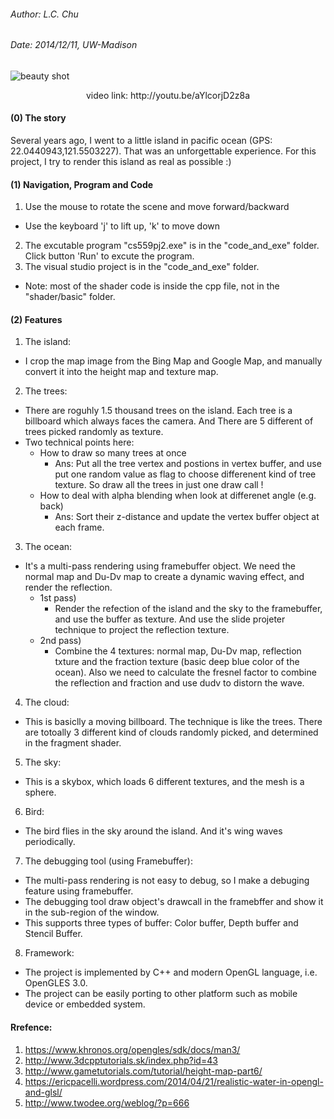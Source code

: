 ###### Author: L.C. Chu
###### Date: 2014/12/11, UW-Madison

![beauty shot](https://github.com/lcchu/cs559_project/blob/master/bueaty_shot.png)
<div style="text-align:center">video link: http://youtu.be/aYlcorjD2z8a</div> 

####   (0) The story
  Several years ago, I went to a little island in pacific ocean (GPS: 22.0440943,121.5503227). That was an unforgettable experience. For this project, I try to render this island as real as possible :)

####  (1) Navigation, Program and Code

1. Use the mouse to rotate the scene and move forward/backward
  * Use the keyboard 'j' to lift up, 'k' to move down
2. The excutable program "cs559pj2.exe" is in the "code_and_exe" folder. Click button 'Run' to excute the program.
3. The visual studio project is in the "code_and_exe" folder.
  * Note: most of the shader code is inside the cpp file, not in the "shader/basic" folder.

####  (2) Features
1. The island:
  * I crop the map image from the Bing Map and Google Map, and manually convert it into the height map and texture map.
2. The trees:
  * There are roguhly 1.5 thousand trees on the island.  Each tree is a billboard which always faces the camera. And There are 5 different of trees picked randomly as texture.
  * Two technical points here:
    * How to draw so many trees at once
      - Ans: Put all the tree vertex and postions in vertex buffer, and use put one random value as flag to choose differenent kind of tree texture. So draw all the trees in just one draw call !
    * How to deal with alpha blending when look at differenet angle (e.g. back)
      - Ans: Sort their z-distance and update the vertex buffer object at each frame.
3. The ocean:
  * It's a multi-pass rendering using framebuffer object. We need the normal map and Du-Dv map to create a dynamic waving effect, and render the reflection.
    * 1st pass)
      - Render the refection of the island and the sky to the framebuffer, and use the buffer as texture. And use the slide projeter technique to project the reflection texture.
    * 2nd pass)
      - Combine the 4 textures: normal map, Du-Dv map, reflection txture and the fraction texture (basic deep blue color of the ocean). Also we need to calculate the fresnel factor to combine the reflection and fraction and use dudv to distorn the wave.
4. The cloud:
  * This is basiclly a moving billboard. The technique is like the trees. There are totoally 3 different kind of clouds randomly picked, and determined in the fragment shader.
5. The sky:
  * This is a skybox, which loads 6 different textures, and the mesh is a sphere.
6. Bird:
  * The bird flies in the sky around the island. And it's wing waves periodically.
7. The debugging tool (using Framebuffer):
  * The multi-pass rendering is not easy to debug, so I make a debuging feature using framebuffer.
  * The debugging tool draw object's drawcall in the framebffer and show it in the sub-region of the window.
  * This supports three types of buffer: Color buffer, Depth buffer and Stencil Buffer.
8. Framework:
  * The project is implemented by C++ and modern OpenGL language, i.e. OpenGLES 3.0. 
  * The project can be easily porting to other platform such as mobile device or embedded system.

#### Rrefence:
  1. https://www.khronos.org/opengles/sdk/docs/man3/
  2. http://www.3dcpptutorials.sk/index.php?id=43
  3. http://www.gametutorials.com/tutorial/height-map-part6/
  4. https://ericpacelli.wordpress.com/2014/04/21/realistic-water-in-opengl-and-glsl/
  5. http://www.twodee.org/weblog/?p=666

